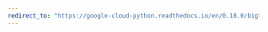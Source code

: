 ```yaml
---
redirect_to: "https://google-cloud-python.readthedocs.io/en/0.18.0/bigtable-table-api.html"
---
```

